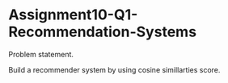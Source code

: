 # Assignment10-Q1-Recommendation-Systems
Problem statement.

Build a recommender system by using cosine simillarties score.
